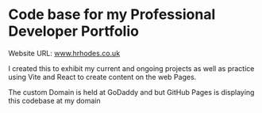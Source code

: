 # Code base for my Professional Developer Portfolio

Website URL: www.hrhodes.co.uk

I created this to exhibit my current and ongoing projects as well as practice using Vite and React to create content on the web Pages. 

The custom Domain is held at GoDaddy and but GitHub Pages is displaying this codebase at my domain


